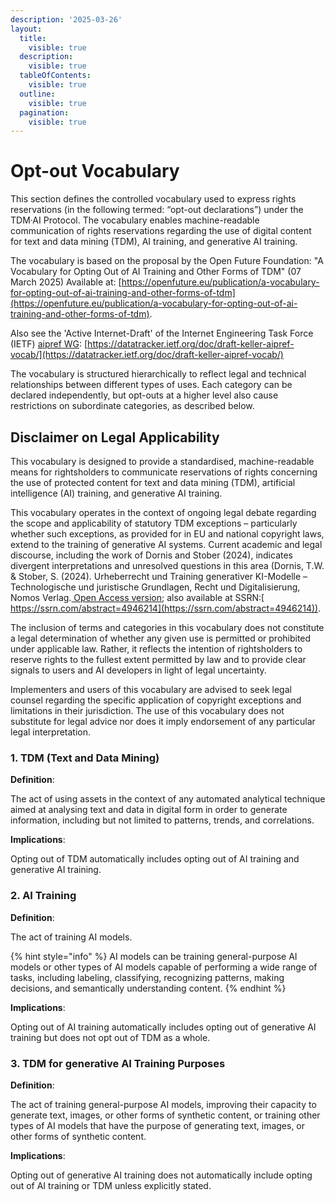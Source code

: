 ```yaml
---
description: '2025-03-26'
layout:
  title:
    visible: true
  description:
    visible: true
  tableOfContents:
    visible: true
  outline:
    visible: true
  pagination:
    visible: true
---
```


# Opt-out Vocabulary

​​This section defines the controlled vocabulary used to express rights reservations (in the following termed: “opt-out declarations”) under the TDM·AI Protocol. The vocabulary enables machine-readable communication of rights reservations regarding the use of digital content for text and data mining (TDM), AI training, and generative AI training.

The vocabulary is based on the proposal by the Open Future Foundation: "A Vocabulary for Opting Out of AI Training and Other Forms of TDM" (07 March 2025) Available at: [https://openfuture.eu/publication/a-vocabulary-for-opting-out-of-ai-training-and-other-forms-of-tdm](https://openfuture.eu/publication/a-vocabulary-for-opting-out-of-ai-training-and-other-forms-of-tdm).

Also see the 'Active Internet-Draft' of the Internet Engineering Task Force (IETF) [aipref WG](https://datatracker.ietf.org/wg/aipref/about/): [https://datatracker.ietf.org/doc/draft-keller-aipref-vocab/](https://datatracker.ietf.org/doc/draft-keller-aipref-vocab/)

The vocabulary is structured hierarchically to reflect legal and technical relationships between different types of uses. Each category can be declared independently, but opt-outs at a higher level also cause restrictions on subordinate categories, as described below.

## Disclaimer on Legal Applicability

This vocabulary is designed to provide a standardised, machine-readable means for rightsholders to communicate reservations of rights concerning the use of protected content for text and data mining (TDM), artificial intelligence (AI) training, and generative AI training.

This vocabulary operates in the context of ongoing legal debate regarding the scope and applicability of statutory TDM exceptions – particularly whether such exceptions, as provided for in EU and national copyright laws, extend to the training of generative AI systems. Current academic and legal discourse, including the work of Dornis and Stober (2024), indicates divergent interpretations and unresolved questions in this area (Dornis, T.W. & Stober, S. (2024). Urheberrecht und Training generativer KI-Modelle – Technologische und juristische Grundlagen, Recht und Digitalisierung, Nomos Verlag.[ Open Access version](https://www.nomos-elibrary.de/10.5771/9783748949558/urheberrecht-und-training-generativer-ki-modelle?page=1); also available at SSRN:[ https://ssrn.com/abstract=4946214](https://ssrn.com/abstract=4946214)).

The inclusion of terms and categories in this vocabulary does not constitute a legal determination of whether any given use is permitted or prohibited under applicable law. Rather, it reflects the intention of rightsholders to reserve rights to the fullest extent permitted by law and to provide clear signals to users and AI developers in light of legal uncertainty.

Implementers and users of this vocabulary are advised to seek legal counsel regarding the specific application of copyright exceptions and limitations in their jurisdiction. The use of this vocabulary does not substitute for legal advice nor does it imply endorsement of any particular legal interpretation.

### 1. TDM (Text and Data Mining)&#x20;

**Definition**:&#x20;

The act of using assets in the context of any automated analytical technique aimed at analysing text and data in digital form in order to generate information, including but not limited to patterns, trends, and correlations.

**Implications**:&#x20;

Opting out of TDM automatically includes opting out of AI training and generative AI training.

### 2. AI Training&#x20;

**Definition**:&#x20;

The act of training AI models.

{% hint style="info" %}
AI models can be training general-purpose AI models or other types of AI models capable of performing a wide range of tasks, including labeling, classifying, recognizing patterns, making decisions, and semantically understanding content.
{% endhint %}

**Implications**:&#x20;

Opting out of AI training automatically includes opting out of generative AI training but does not opt out of TDM as a whole.

### 3. TDM for generative AI Training Purposes&#x20;

**Definition**:&#x20;

The act of training general-purpose AI models, improving their capacity to generate text, images, or other forms of synthetic content, or training other types of AI models that have the purpose of generating text, images, or other forms of synthetic content.

**Implications**:&#x20;

Opting out of generative AI training does not automatically include opting out of AI training or TDM unless explicitly stated.
